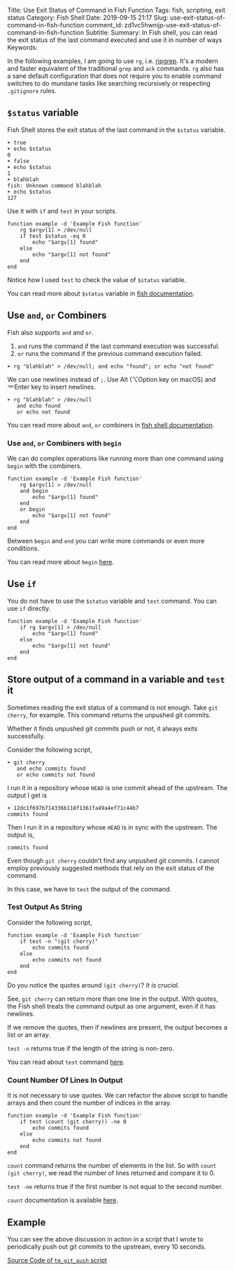 Title: Use Exit Status of Command in Fish Function
Tags: fish, scripting, exit status
Category: Fish Shell
Date: 2019-09-15 21:17
Slug: use-exit-status-of-command-in-fish-function
comment_id: zd1vc5hwnijp-use-exit-status-of-command-in-fish-function
Subtitle:
Summary: In Fish shell, you can read the exit status of the last command executed and use it in number of ways
Keywords:

In the following examples, I am going to use `rg`, i.e. [ripgrep](https://github.com/BurntSushi/ripgrep). It's a modern and faster equivalent of the traditional `grep` and `ack` commands. `rg` also has a sane default configuration that does not require you to enable command switches to do mundane tasks like searching recursively or respecting `.gitignore` rules.

## `$status` variable

Fish Shell stores the exit status of the last command in the `$status` variable.

```fish
➤ true
➤ echo $status
0
➤ false
➤ echo $status
1
➤ blahblah
fish: Unknown command blahblah
➤ echo $status
127
```

Use it with `if` and `test` in your scripts.

```fish
function example -d 'Example Fish function'
    rg $argv[1] > /dev/null
    if test $status -eq 0
        echo "$argv[1] found"
    else
        echo "$argv[1] not found"
    end
end
```

Notice how I used `test` to check the value of `$status` variable.

You can read more about `$status` variable in [fish documentation](https://fishshell.com/docs/current/index.html#variables-status).

## Use `and`, `or` Combiners

Fish also supports `and` and `or`.

1. `and` runs the command if the last command execution was successful.
1. `or` runs the command if the previous command execution failed.

```fish
➤ rg "blahblah" > /dev/null; and echo "found"; or echo "not found"
```

We can use newlines instead of `;`. Use Alt (⌥Option key on macOS) and ⌤Enter key to insert newlines.

```fish
➤ rg "blahblah" > /dev/null
   and echo found
   or echo not found
```

You can read more about `and`, `or` combiners in [fish shell documentation](https://fishshell.com/docs/current/tutorial.html#tut_combiners).

### Use `and`, `or` Combiners with `begin`

We can do complex operations like running more than one command using `begin` with the combiners.

```fish
function example -d 'Example Fish function'
    rg $argv[1] > /dev/null
    and begin
        echo "$argv[1] found"
    end
    or begin
        echo "$argv[1] not found"
    end
end
```

Between `begin` and `end` you can write more commands or even more conditions.

You can read more about `begin` [here](https://fishshell.com/docs/current/commands.html#begin).

## Use `if`

You do not have to use the `$status` variable and `test` command. You can use `if` directly.

```fish
function example -d 'Example Fish function'
    if rg $argv[1] > /dev/null
        echo "$argv[1] found"
    else
        echo "$argv[1] not found"
    end
end
```

## Store output of a command in a variable and `test` it

Sometimes reading the exit status of a command is not enough. Take `git cherry`, for example. This command returns the unpushed git commits.

Whether it finds unpushed git commits push or not, it always exits successfully.

Consider the following script,

```fish
➤ git cherry
   and echo commits found
   or echo commits not found
```

I run it in a repository whose `HEAD` is one commit ahead of the upstream. The output I get is

```fish
+ 12dc1f697b714336b118f1361fa49a4ef71c44b7
commits found
```

Then I run it in a repository whose `HEAD` is in sync with the upstream. The output is,

```fish
commits found
```

Even though `git cherry` couldn't find any unpushed git commits. I cannot employ previously suggested methods that rely on the exit status of the command.

In this case, we have to `test` the output of the command.

### Test Output As String

Consider the following script,

```fish
function example -d 'Example Fish function'
    if test -n "(git cherry)"
        echo commits found
    else
        echo commits not found
    end
end
```

Do you notice the quotes around `(git cherry)`? _It is crucial._

See, `git cherry` can return more than one line in the output. With quotes, the Fish shell treats the command output as one argument, even if it has newlines.

If we remove the quotes, then if newlines are present, the output becomes a list or an array.

`test -n` returns true if the length of the string is non-zero.

You can read about `test` command [here](https://fishshell.com/docs/current/commands.html#test).

### Count Number Of Lines In Output

It is not necessary to use quotes. We can refactor the above script to handle arrays and then count the number of indices in the array.

```fish
function example -d 'Example Fish function'
    if test (count (git cherry)) -ne 0
        echo commits found
    else
        echo commits not found
    end
end
```

`count` command returns the number of elements in the list. So with `count (git cherry)`, we read the number of lines returned and compare it to 0.

`test -ne` returns true if the first number is not equal to the second number.

`count` documentation is available [here](https://fishshell.com/docs/current/commands.html#count).

## Example

You can see the above discussion in action in a script that I wrote to periodically push out git commits to the upstream, every 10 seconds.

[Source Code of `tm_git_push` script](https://github.com/talha131/dotfiles/blob/master/fish/functions/tm_git_push.fish)
